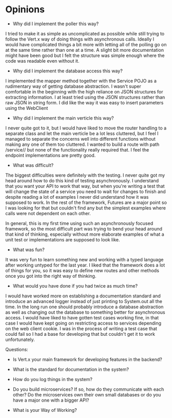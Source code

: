 # Opinions

- Why did I implement the poller this way?

I tried to make it as simple as uncomplicated as possible while still trying to follow the Vert.x way of doing things with asynchronous calls. Ideally I would have complicated things a bit more with letting all of the polling go on at the same time rather than one at a time. A slight bit more documentation might have been good but I felt the structure was simple enough where the code was readable even without it.

- Why did I implement the database access this way?

I implemented the mapper method together with the Service POJO as a rudimentary way of getting database abstraction. I wasn't super comfortable in the beginning with the high reliance on JSON structures for extracting information. I at least tried using the JSON structures rather than raw JSON in string form. I did like the way it was easy to insert parameters using the WebClient

- Why did I implement the main verticle this way?

I never quite got to it, but I would have liked to move the router handling to a separate class and let the main verticle be a lot less cluttered, but I feel I managed to separate the concerns well into different functions without making any one of them too cluttered. I wanted to build a route with path /service/<servicename>/ but none of the functionality really required that. I feel the endpoint implementations are pretty good. 

- What was difficult?

The biggest difficulties were definitely with the testing. I never quite got my head around how to do this kind of testing asynchronously. I understand that you want your API to work that way, but when you're writing a test that will change the state of a service you need to wait for changes to finish and despite reading a lot of examples I never did understand how it was supposed to work. In the rest of the framework, Futures are a major point so I was looking for that but couldn't find any but the simplest examples where calls were not dependent on each other.

In general, this is my first time using such an asynchronously focused framework, so the most difficult part was trying to bend your head around that kind of thinking, especially without more elaborate examples of what a unit test or implementations are supposed to look like. 

- What was fun?

It was very fun to learn something new and working with a typed language after working untyped for the last year. I liked that the framework does a lot of things for you, so it was easy to define new routes and other methods once you got into the right way of thinking. 

- What would you have done if you had twice as much time?

I would have worked more on establishing a documentation standard and introduce an advanced logger instead of just printing to System.out all the time. In the long run one should probably introduce a database abstraction as well as changing out the database to something better for asynchronous access. I would have liked to have gotten test cases working fine, in that case I would have kept going on restricting access to services depending on the web client cookie. I was in the process of writing a test case that could fail so I had a base for developing that but couldn't get it to work unfortunately.

Questions:

- Is Vert.x your main framework for developing features in the backend?

- What is the standard for documentation in the system?

- How do you log things in the system?

- Do you build microservices? If so, how do they communicate with each other? Do the microservices own their own small databases or do you have a major one with a bigger API?

- What is your Way of Working?
